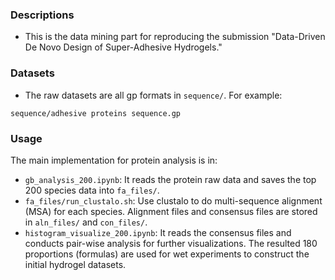 ### Descriptions
- This is the data mining part for reproducing the submission "Data-Driven De Novo Design of Super-Adhesive Hydrogels."
### Datasets
- The raw datasets are all gp formats in `sequence/`.
For example:
```
sequence/adhesive proteins sequence.gp
```

### Usage
The main implementation for protein analysis is in:
- `gb_analysis_200.ipynb`: It reads the protein raw data and saves the top 200 species data into `fa_files/`.
- `fa_files/run_clustalo.sh`: Use clustalo to do multi-sequence alignment (MSA) for each species. Alignment files and consensus files are stored in `aln_files/` and `con_files/`.
- `histogram_visualize_200.ipynb`: It reads the consensus files and conducts pair-wise analysis for further visualizations. The resulted 180 proportions (formulas) are used for wet experiments to construct the initial hydrogel datasets.

